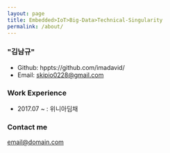 ```yaml
---
layout: page
title: Embedded>IoT>Big-Data>Technical-Singularity
permalink: /about/
---
```


### "김남규"
- Github: hppts://github.com/imadavid/
- Email: skipio0228@gmail.com     

### Work Experience

- 2017.07 ~        : 위니아딤채

### Contact me

[email@domain.com](mailto:email@domain.com)
